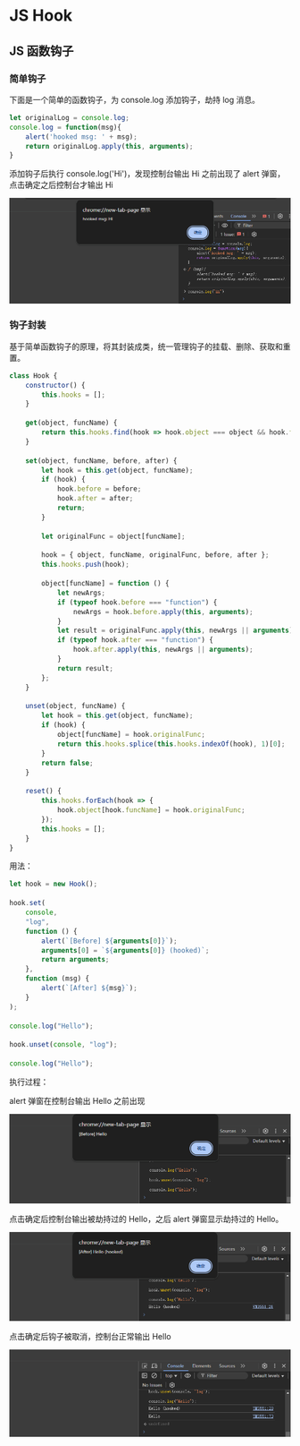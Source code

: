 # JS Hook

## JS 函数钩子

### 简单钩子

下面是一个简单的函数钩子，为 console.log 添加钩子，劫持 log 消息。

```javascript
let originalLog = console.log;
console.log = function(msg){
    alert('hooked msg: ' + msg);
    return originalLog.apply(this, arguments);
}
```

添加钩子后执行 console.log('Hi')，发现控制台输出 Hi 之前出现了 alert 弹窗，点击确定之后控制台才输出 Hi

![1737614049138](image/JSHook/1737614049138.png)

### 钩子封装

基于简单函数钩子的原理，将其封装成类，统一管理钩子的挂载、删除、获取和重置。

```javascript
class Hook {
    constructor() {
        this.hooks = [];
    }

    get(object, funcName) {
        return this.hooks.find(hook => hook.object === object && hook.funcName === funcName);
    }

    set(object, funcName, before, after) {
        let hook = this.get(object, funcName);
        if (hook) {
            hook.before = before;
            hook.after = after;
            return;
        }

        let originalFunc = object[funcName];

        hook = { object, funcName, originalFunc, before, after };
        this.hooks.push(hook);

        object[funcName] = function () {
            let newArgs;
            if (typeof hook.before === "function") {
                newArgs = hook.before.apply(this, arguments);
            }
            let result = originalFunc.apply(this, newArgs || arguments);
            if (typeof hook.after === "function") {
                hook.after.apply(this, newArgs || arguments);
            }
            return result;
        };
    }

    unset(object, funcName) {
        let hook = this.get(object, funcName);
        if (hook) {
            object[funcName] = hook.originalFunc;
            return this.hooks.splice(this.hooks.indexOf(hook), 1)[0];
        }
        return false;
    }

    reset() {
        this.hooks.forEach(hook => {
            hook.object[hook.funcName] = hook.originalFunc;
        });
        this.hooks = [];
    }
}
```

用法：

```javascript
let hook = new Hook();

hook.set(
    console,
    "log",
    function () {
        alert(`[Before] ${arguments[0]}`);
        arguments[0] = `${arguments[0]} (hooked)`;
        return arguments;
    },
    function (msg) {
        alert(`[After] ${msg}`);
    }
);

console.log("Hello");

hook.unset(console, "log");

console.log("Hello");
```

执行过程：

alert 弹窗在控制台输出 Hello 之前出现

![1737615878799](image/JSHook/1737615878799.png)

点击确定后控制台输出被劫持过的 Hello，之后 alert 弹窗显示劫持过的 Hello。

![1737615913402](image/JSHook/1737615913402.png)

点击确定后钩子被取消，控制台正常输出 Hello

![1737615988226](image/JSHook/1737615988226.png)
